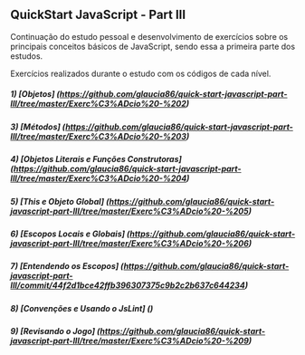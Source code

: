 ## QuickStart JavaScript - Part III

Continuação do estudo pessoal e desenvolvimento de exercícios sobre os principais conceitos básicos de JavaScript, sendo essa a primeira parte dos estudos.

Exercícios realizados durante o estudo com os códigos de cada nível.

##### 1) [Objetos] (https://github.com/glaucia86/quick-start-javascript-part-III/tree/master/Exerc%C3%ADcio%20-%202)

##### 3) [Métodos] (https://github.com/glaucia86/quick-start-javascript-part-III/tree/master/Exerc%C3%ADcio%20-%203)

##### 4) [Objetos Literais e Funções Construtoras] (https://github.com/glaucia86/quick-start-javascript-part-III/tree/master/Exerc%C3%ADcio%20-%204)

##### 5) [This e Objeto Global] (https://github.com/glaucia86/quick-start-javascript-part-III/tree/master/Exerc%C3%ADcio%20-%205)

##### 6) [Escopos Locais e Globais] (https://github.com/glaucia86/quick-start-javascript-part-III/tree/master/Exerc%C3%ADcio%20-%206)

##### 7) [Entendendo os Escopos] (https://github.com/glaucia86/quick-start-javascript-part-III/commit/44f2d1bce42ffb396307375c9b2c2b637c644234)

##### 8) [Convenções e Usando o JsLint] ()

##### 9) [Revisando o Jogo] (https://github.com/glaucia86/quick-start-javascript-part-III/tree/master/Exerc%C3%ADcio%20-%209)

